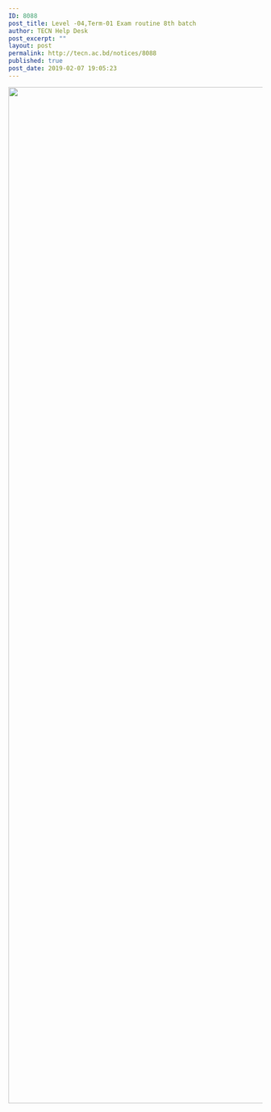 ```yaml
---
ID: 8088
post_title: Level -04,Term-01 Exam routine 8th batch
author: TECN Help Desk
post_excerpt: ""
layout: post
permalink: http://tecn.ac.bd/notices/8088
published: true
post_date: 2019-02-07 19:05:23
---
```

<img class="alignnone size-full wp-image-8089" src="https://fs1.tecn.ac.bd/uploads/sites/2/2019/02/FB_IMG_1549544357999.jpg" alt="" width="1228" height="2015" />